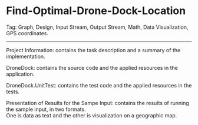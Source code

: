 # Find-Optimal-Drone-Dock-Location
Tag: Graph, Design, Input Stream, Output Stream, Math, Data Visualization, GPS coordinates.

--------------------------------------------------------------------------------------------------------------------------------------------------------------------------

Project Information: contains the task description and a summary of the implementation.

DroneDock: contains the source code and the applied resources in the application.

DroneDock.UnitTest: contains the test code and the applied resources in the tests.

Presentation of Results for the Sampe Input: contains the results of running the sample input, in two formats.<br> 
One is data as text and the other is visualization on a geographic map.
